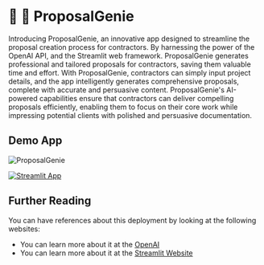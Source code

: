 # 📝 🔗 ProposalGenie

Introducing ProposalGenie, an innovative app designed to streamline the proposal creation process for contractors. By harnessing the power of the OpenAI API, and the Streamlit web framework. ProposalGenie generates professional and tailored proposals for contractors, saving them valuable time and effort. With ProposalGenie, contractors can simply input project details, and the app intelligently generates comprehensive proposals, complete with accurate and persuasive content. ProposalGenie's AI-powered capabilities ensure that contractors can deliver compelling proposals efficiently, enabling them to focus on their core work while impressing potential clients with polished and persuasive documentation. 

## Demo App
![ProposalGenie](Demo/ProposalGenie_Demo.gif)

[![Streamlit App](https://static.streamlit.io/badges/streamlit_badge_black_white.svg)](https://proposalgenie.streamlitapp.com/)


## Further Reading

You can have references about this deployment by looking at the following websites:
- You can learn more about it at the [OpenAI](https://openai.com)
- You can learn more about it at the [Streamlit Website](http://streamlit.io)

